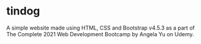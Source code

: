 # tindog
A simple website made using HTML, CSS and Bootstrap v4.5.3 as a part of The Complete 2021 Web Development Bootcamp by Angela Yu on Udemy.

